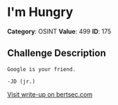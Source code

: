 # I'm Hungry
**Category**: OSINT
**Value**: 499
**ID**: 175

## Challenge Description
```
Google is your friend.

-JD (jr.)
```

[Visit write-up on bertsec.com](https://bertsec.com/i'm-hungry)
